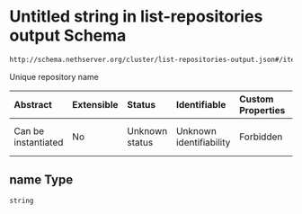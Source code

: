 # Untitled string in list-repositories output Schema

```txt
http://schema.nethserver.org/cluster/list-repositories-output.json#/items/properties/name
```

Unique repository name

| Abstract            | Extensible | Status         | Identifiable            | Custom Properties | Additional Properties | Access Restrictions | Defined In                                                                                     |
| :------------------ | :--------- | :------------- | :---------------------- | :---------------- | :-------------------- | :------------------ | :--------------------------------------------------------------------------------------------- |
| Can be instantiated | No         | Unknown status | Unknown identifiability | Forbidden         | Allowed               | none                | [list-repositories-output.json*](cluster/list-repositories-output.json "open original schema") |

## name Type

`string`
